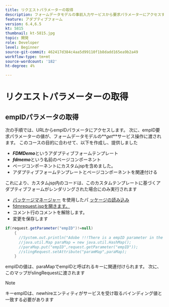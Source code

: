 ```yaml
---
title: リクエストパラメーターの取得
description: フォームデータモデルの事前入力サービスから要求パラメーターにアクセスする
feature: アダプティブフォーム
version: 6.4,6.5
kt: 5815
thumbnail: kt-5815.jpg
topic: 開発
role: Developer
level: Beginner
source-git-commit: 462417d384c4aa5d99110f1b8dadd165ea9b2a49
workflow-type: tm+mt
source-wordcount: '182'
ht-degree: 4%

---
```


# リクエストパラメーターの取得

## empIDパラメータの取得

次の手順では、URLからempIDパラメータにアクセスします。 次に、empID要求パラメーターの値が、フォームデータモデルの&#x200B;**_get_**サービス操作に渡されます。
このコースの目的に合わせて、以下を作成し、提供しました

* **_FDMDemo_**&#x200B;というアダプティブフォームテンプレート
* **_fdmemo_**&#x200B;という名前のページコンポーネント
* ページコンポーネントにカスタムjspを含めました。
* アダプティブフォームテンプレートとページコンポーネントを関連付ける

これにより、カスタムjsp内のコードは、このカスタムテンプレートに基づくアダプティブフォームがレンダリングされた場合にのみ実行されます

* [パッケージマネージャー](assets/template-page-component.zip) を使用したパ [ッケージの読み込み](http://localhost:4502/crx/packmgr/index.jsp)
* [fdmrequest.jspを開きます。](http://localhost:4502/crx/de/index.jsp#/apps/fdmdemo/component/page/fdmdemo/fdmrequest.jsp)
* コメント行のコメントを解除します。
* 変更を保存します

```java
if(request.getParameter("empID")!=null)
    {
      //System.out.println("Adobe !!!There is a empID parameter in the request "+request.getParameter("empID"));
      //java.util.Map paraMap = new java.util.HashMap();
      //paraMap.put("empID",request.getParameter("empID"));
      //slingRequest.setAttribute("paramMap",paraMap);
    }
```

empIDの値は、paraMapでempIDと呼ばれるキーに関連付けられます。 次に、このマップがslingRequestに渡されます

>[!NOTE]
>
>キーempIDは、newhireエンティティがサービスを受け取るバインディング値と一致する必要があります
